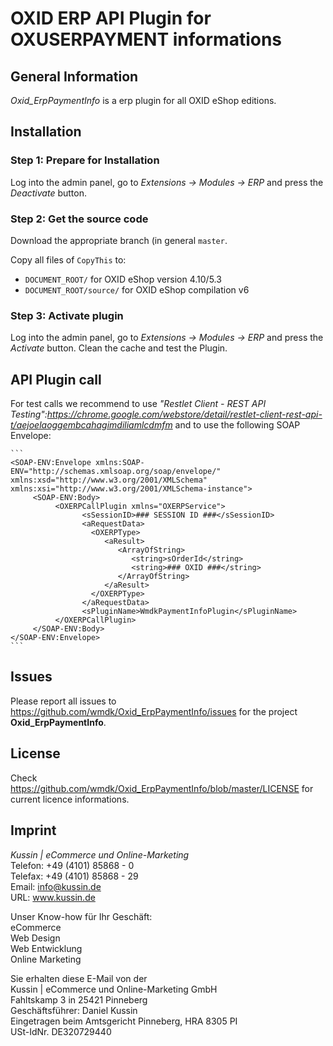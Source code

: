 # OXID ERP API Plugin for OXUSERPAYMENT informations

## General Information

*Oxid_ErpPaymentInfo* is a erp plugin for all OXID eShop editions.

## Installation

### Step 1: Prepare for Installation

Log into the admin panel, go to *Extensions → Modules → ERP* and press the *Deactivate* button.

### Step 2: Get the source code

Download the appropriate branch (in general ``master``.

Copy all files of ``CopyThis`` to: 

* ``DOCUMENT_ROOT/`` for OXID eShop version 4.10/5.3
* ``DOCUMENT_ROOT/source/`` for OXID eShop compilation v6

### Step 3: Activate plugin 

Log into the admin panel, go to *Extensions → Modules → ERP* and press the *Activate* button. Clean the cache and test the Plugin.

## API Plugin call

For test calls we recommend to use *"Restlet Client - REST API Testing":https://chrome.google.com/webstore/detail/restlet-client-rest-api-t/aejoelaoggembcahagimdiliamlcdmfm* and to use the following SOAP Envelope: 

	```
	<SOAP-ENV:Envelope xmlns:SOAP-ENV="http://schemas.xmlsoap.org/soap/envelope/" xmlns:xsd="http://www.w3.org/2001/XMLSchema" xmlns:xsi="http://www.w3.org/2001/XMLSchema-instance">
		 <SOAP-ENV:Body>
			  <OXERPCallPlugin xmlns="OXERPService">
					<sSessionID>### SESSION ID ###</sSessionID>
					<aRequestData>
					  <OXERPType>
						 <aResult>
							<ArrayOfString>
							   <string>sOrderId</string>
							   <string>### OXID ###</string>
							</ArrayOfString>
						 </aResult>
					  </OXERPType>
					</aRequestData>
					<sPluginName>WmdkPaymentInfoPlugin</sPluginName>
			  </OXERPCallPlugin>
		 </SOAP-ENV:Body>
	</SOAP-ENV:Envelope>
	```

## Issues

Please report all issues to https://github.com/wmdk/Oxid_ErpPaymentInfo/issues for the project **Oxid_ErpPaymentInfo**.

## License

Check https://github.com/wmdk/Oxid_ErpPaymentInfo/blob/master/LICENSE for current licence informations.

## Imprint

*Kussin | eCommerce und Online-Marketing*<br/>
Telefon: +49 (4101) 85868 - 0<br/>
Telefax: +49 (4101) 85868 - 29<br/>
Email: info@kussin.de<br/>
URL: www.kussin.de

Unser Know-how für Ihr Geschäft:<br/>
eCommerce<br/>
Web Design<br/>
Web Entwicklung<br/>
Online Marketing

Sie erhalten diese E-Mail von der<br/>
Kussin | eCommerce und Online-Marketing GmbH<br/>
Fahltskamp 3 in 25421 Pinneberg<br/>
Geschäftsführer: Daniel Kussin<br/>
Eingetragen beim Amtsgericht Pinneberg, HRA 8305 PI<br/>
USt-IdNr. DE320729440